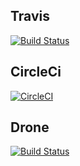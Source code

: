 Travis
------
[![Build Status](https://travis-ci.org/gtmanfred/wordpress-formula.svg?branch=master)](https://travis-ci.org/gtmanfred/wordpress-formula)

CircleCi
--------
[![CircleCI](https://circleci.com/gh/gtmanfred/wordpress-formula/tree/master.svg?style=svg)](https://circleci.com/gh/gtmanfred/wordpress-formula/tree/master)

Drone
-----
[![Build Status](https://drone.gtmanfred.com/api/badges/gtmanfred/wordpress-formula/status.svg)](https://drone.gtmanfred.com/gtmanfred/wordpress-formula)
